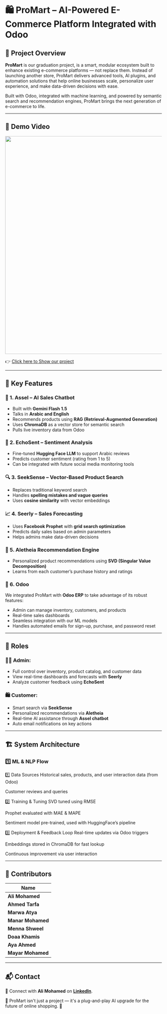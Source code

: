 # 🛍️ ProMart – AI-Powered E-Commerce Platform Integrated with Odoo

## 📌 Project Overview

**ProMart** is our graduation project, is a smart, modular ecosystem built to enhance existing e-commerce platforms — not replace them. Instead of launching another store, ProMart delivers advanced tools, AI plugins, and automation solutions that help online businesses scale, personalize user experience, and make data-driven decisions with ease.

Built with Odoo, integrated with machine learning, and powered by semantic search and recommendation engines, ProMart brings the next generation of e-commerce to life.

---

## 🎥 Demo Video

<img src="https://s3.ezgif.com/tmp/ezgif-32d36a64134c20.gif" width="700"/>

👉 [Click here to Show our project](https://drive.google.com/file/d/1lp5cvyLxJRdhzXiU5pMvPevoypUYezS6/view?usp=sharing)

---

## 🚀 Key Features

### 🤖 1. Assel – AI Sales Chatbot
- Built with **Gemini Flash 1.5**
- Talks in **Arabic and English**
- Recommends products using **RAG (Retrieval-Augmented Generation)**
- Uses **ChromaDB** as a vector store for semantic search
- Pulls live inventory data from Odoo

### 💬 2. EchoSent – Sentiment Analysis
- Fine-tuned **Hugging Face LLM** to support Arabic reviews
- Predicts customer sentiment (rating from 1 to 5)
- Can be integrated with future social media monitoring tools

### 🔍 3. SeekSense – Vector-Based Product Search
- Replaces traditional keyword search
- Handles **spelling mistakes and vague queries**
- Uses **cosine similarity** with vector embeddings

### 📈 4. Seerly – Sales Forecasting
- Uses **Facebook Prophet** with **grid search optimization**
- Predicts daily sales based on admin parameters
- Helps admins make data-driven decisions

### 🎯 5. Aletheia Recommendation Engine
- Personalized product recommendations using **SVD (Singular Value Decomposition)**
- Learns from each customer’s purchase history and ratings

### 🎯 6. Odoo
We integrated ProMart with **Odoo ERP** to take advantage of its robust features:
- Admin can manage inventory, customers, and products
- Real-time sales dashboards
- Seamless integration with our ML models
- Handles automated emails for sign-up, purchase, and password reset

---

## 👤 Roles

### 👨‍💼 Admin:
- Full control over inventory, product catalog, and customer data
- View real-time dashboards and forecasts with **Seerly**
- Analyze customer feedback using **EchoSent**

### 🛍️ Customer:
- Smart search via **SeekSense**
- Personalized recommendations via **Aletheia**
- Real-time AI assistance through **Assel chatbot**
- Auto email notifications on key actions

---

## 🏗 System Architecture

### **1️⃣  ML & NLP Flow**

1️⃣ Data Sources
Historical sales, products, and user interaction data (from Odoo)

Customer reviews and queries

2️⃣ Training & Tuning
SVD tuned using RMSE

Prophet evaluated with MAE & MAPE

Sentiment model pre-trained, used with HuggingFace’s pipeline

3️⃣ Deployment & Feedback Loop
Real-time updates via Odoo triggers

Embeddings stored in ChromaDB for fast lookup

Continuous improvement via user interaction


---

## 👥 Contributors  

| Name                 | 
| -------------------- | 
| **Ali Mohamed**      | 
| **Ahmed Tarfa**      | 
| **Marwa Atya**       | 
| **Manar Mohamed**    | 
| **Menna Shweel**     | 
| **Doaa Khamis**      | 
| **Aya Ahmed**        |
| **Mayar Mohamed**    |

---

## 📬 Contact

📩 Connect with **Ali Mohamed** on **[LinkedIn](https://www.linkedin.com/in/ali-moh-sayed/)**.  

🚀 ProMart isn't just a project — it's a plug-and-play AI upgrade for the future of online shopping. 🛒
